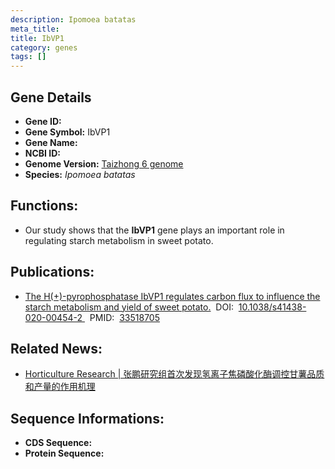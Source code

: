 ```yaml
---
description: Ipomoea batatas
meta_title:
title: IbVP1
category: genes
tags: []
---
```


## Gene Details
- **Gene ID:**	[]()
- **Gene Symbol:** IbVP1
- **Gene Name:** 
- **NCBI ID:** [](https://www.ncbi.nlm.nih.gov/gene/?term=)
- **Genome Version:** [Taizhong 6 genome]()
- **Species:** *Ipomoea batatas*

## Functions:
   - Our study shows that the **IbVP1** gene plays an important role in regulating starch metabolism in sweet potato.  

## Publications:
   - [The H(+)-pyrophosphatase IbVP1 regulates carbon flux to influence the starch metabolism and yield of sweet potato.]( https://academic.oup.com/hr/article/doi/10.1038/s41438-020-00454-2/6446636?login=true)&nbsp;&nbsp;DOI:&nbsp;&nbsp;[10.1038/s41438-020-00454-2 ](https://academic.oup.com/hr/article/doi/10.1038/s41438-020-00454-2/6446636?login=true)&nbsp;&nbsp;PMID:&nbsp;&nbsp;[33518705](https://pubmed.ncbi.nlm.nih.gov/33518705/)

## Related News:
   - [Horticulture Research | 张鹏研究组首次发现氢离子焦磷酸化酶调控甘薯品质和产量的作用机理](https://mp.weixin.qq.com/s?__biz=Mzg3MDEwNDEyMg==&mid=2247504605&idx=6&sn=6524b41d36cb3b499baf6896ff3dade0&chksm=ce907f88f9e7f69e0d454bc5909e3ce1f3e204ca9eda7aaad5629cab255181106505ccf2683b&scene=27#wechat_redirect)

## Sequence Informations:
- **CDS Sequence:**
- **Protein Sequence:**
